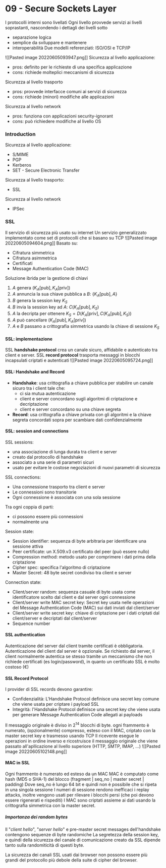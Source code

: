 # 09 - Secure Sockets Layer
I protocolli interni sono livellati
Ogni livello provvede servizi ai livelli soprastanti, nascondendo i dettagli dei livelli sotto
- separazione logica
- semplice da sviluppare e mantenere
- interoperabilità
Due modelli referenziati: ISO/OSI e TCP/IP

![[Pasted image 20220605093947.png]]
Sicurezza al livello applicazione:
- pros: definito per le richieste di una specifica applicazione
- cons: richiede molteplici meccanismi di sicurezza

Sicurezza al livello trasporto
- pros: provvede interfacce comuni ai servizi di sicurezza
- cons: richiede (minori) modifiche alle applicazioni

Sicurezza al livello network
- pros: funziona con applicazioni security-ignorant
- cons: può richiedere modifiche al livello OS

### Introduction
Sicurezza al livello applicazione:
- S/MIME
- PGP
- Kerberos
- SET - Secure Electronic Transfer

Sicurezza al livello trasporto:
- SSL

Sicurezza al livello network
- IPSec

### SSL
Il servizio di sicurezza più usato su internet
Un servizio generalizzato implementato come set di protocolli che si basano su TCP
![[Pasted image 20220605094604.png]]
Basato su:
- Cifratura simmetrica
- Cifratura asimmetrica
- Certificati
- Message Authentication Code (MAC)

Soluzione ibrida per la gestione di chiavi
1. $A$ genera $(K_A[\text{pub}], K_A[\text{priv}])$ 
2. $A$ annuncia la sua chiave pubblica a $B$: $\{K_A[\text{pub}], A\}$
3. $B$ genera la session key $K_S$
4. $B$ invia la session key ad $A$: $C(K_A[\text{pub}], K_S)$
5. $A$ la decripta per ottenere $K_S = D(K_A[\text{priv}], C(K_A[\text{pub}],K_S))$ 
6. $A$ può cancellare $(K_A[\text{pub}], K_A[\text{priv}])$
7. $A$ e $B$ passano a crittografia simmetrica usando la chiave di sessione $K_S$

#### SSL: implementazione

SSL **handshake protocol** crea un canale sicuro, affidabile e autenticato tra client e server.
SSL **record protocol** trasporta messaggi in blocchi incapsulati criptati e autenticati
![[Pasted image 20220605095724.png]]

#### SSL: Handshake and Record
- **Handshake**: usa crittografia a chiave pubblica per stabilire un canale sicuro tra i client tale che:
	- ci sia mutua autenticazione
	- client e server concordano sugli algoritmi di criptazione e decriptazione
	- client e server concordano su una chiave segreta
- **Record**: usa crittografia a chiave privata con gli algoritmi e la chiave segreta concordati sopra per scambiare dati confidenzialmente

#### SSL: session and connections
SSL sessions:
- una associazione di lunga durata tra client e server
- creato dal protocollo di handshake
- associato a una serie di parametri sicuri
- usato per evitare le costose negoziazioni di nuovi parametri di sicurezza

SSL connections:
- Una connessione trasporto tra client e server
- Le connessioni sono transitorie
- Ogni connessione è associata con una sola sessione

Tra ogni coppia di parti:
- ci possono essere più connessioni
- normalmente una

Session state:
- Session identifier: sequenza di byte arbitraria per identificare una sessione attiva
- Peer certificate: un X.509.v3 certificato del peer (può essere nullo)
- Compression method: metodo usato per comprimere i dati prima della criptazione
- Cipher spec: specifica l'algoritmo di criptazione 
- Master Secret: 48 byte secret condiviso tra client e server

Connection state:
- Client/server random: sequenza casuale di byte usata come identificatore scelto dal client e dal server ogni connessione
- Client/server write MAC secret key: Secret key usata nelle operazioni del Message Authentication Code (MAC) sui dati inviati dal client/server
- Client/server write secret key: chiave di criptazione per i dati criptati dal client/server e decriptati dal client/server 
- Sequence number

#### SSL authentication
Autenticazione del server dal client tramite certificati è obbligatoria.
Autenticazione del client dal server è opzionale.
Se richiesto dal server, il client normalmente autentica se stesso tramite un meccanismo che non richiede certificati (es login/password), in quanto un certificato SSL è molto costoso (€)

#### SSL Record Protocol
 I provider di SSL records devono garantire:
 - Confidenzialità: L'Handshake Protocol definisce una secret key comune che viene usata  per criptare i payload SSL
 - Integrità: l'Handshake Protocol definisce una secret key che viene usata per generare Message Authentication Code allegati ai payloads

Il messaggio originale è diviso in $2^{14}$ blocchi  di byte.
ogni frammento è numerato, (opzionalmente) compresso, esteso con il MAC, criptato con la master secret key e trasmesso usando TCP
Il ricevente esegue le operazioni in ordine inverso e ricostruisce il messaggio originale che viene passato all'apllicazione al livello superiore (HTTP, SMTP, IMAP, ...)
![[Pasted image 20220605102148.png]]

#### MAC in SSL
Ogni frammento è numerato ed esteso da un MAC
MAC è computato come hash (MD5 o SHA-1) del blocco (fragment | seq_no | master secret | padding)
Dove seq_no è lungo 64 bit e quindi non è possibile che si ripeta in una singola sessione
I numeri di sessione rendono inefficaci i replay attacks, inoltre vengono usati per rilevare i blocchi persi (che poi devono essere rigenerati e rispediti)
I MAC sono criptati assieme ai dati usando la crittografia simmetrica con la master secret.

##### Importanza dei random bytes
Il "_client hello_", "_server hello_" e pre-master secret messages dell'handshake contengono sequenze di byte randomiche
La segretezza della session key, e quindi della sicurezza del canale di comunicazione creato da SSL dipende tanto sulla randomiticità di questi byte.

La sicurezza dei canali SSL usati dai browser non possono essere più grandi del protocollo più debole della suite di cipher del browser.